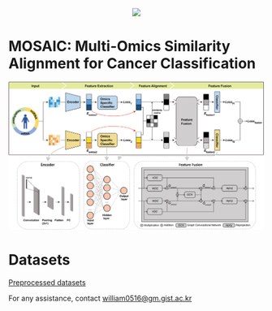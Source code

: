 <p align="center">
  <img src="https://raw.githubusercontent.com/DMCB-GIST/MFFA/main/Figure.png"/>
</p>

# MOSAIC: Multi-Omics Similarity Alignment for Cancer Classification
<p align="center">
  <img src="https://raw.githubusercontent.com/DMCB-GIST/MFFA/main/Pipeline.png"/>
</p>





# Datasets
[Preprocessed datasets](https://drive.google.com/file/d/1RY-TH9DfOMflGr_MgDcTy3ysRVIT2EuF/view?usp=drive_link)

For any assistance, contact william0516@gm.gist.ac.kr

